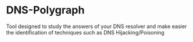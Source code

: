 # DNS-Polygraph
Tool designed to study the answers of your DNS resolver and make easier the identification of techniques such as DNS Hijacking/Poisoning
